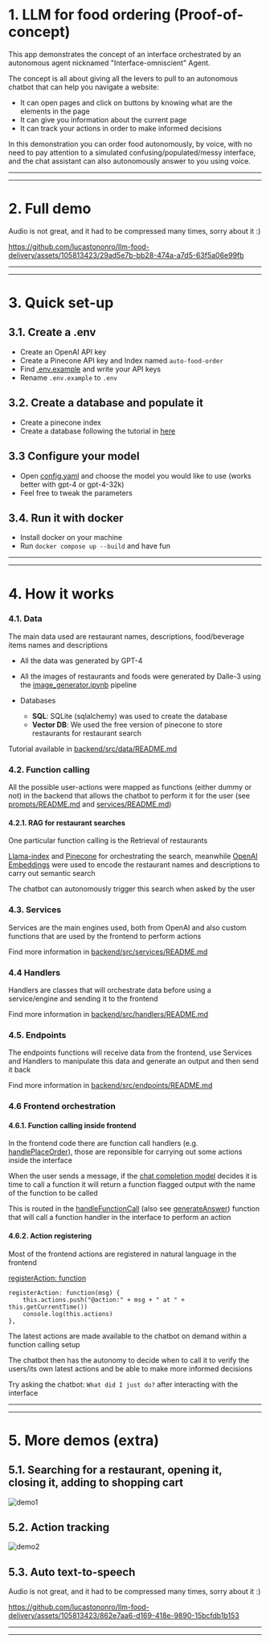 # 1. LLM for food ordering (Proof-of-concept)

This app demonstrates the concept of an interface orchestrated by an autonomous agent nicknamed "Interface-omniscient" Agent.

The concept is all about giving all the levers to pull to an autonomous chatbot that can help you navigate a website:

- It can open pages and click on buttons by knowing what are the elements in the page
- It can give you information about the current page
- It can track your actions in order to make informed decisions

In this demonstration you can order food autonomously, by voice, with no need to pay attention to a simulated confusing/populated/messy interface, and the chat assistant can also autonomously answer to you using voice.

---

---

# 2. Full demo

Audio is not great, and it had to be compressed many times, sorry about it :)

https://github.com/lucastononro/llm-food-delivery/assets/105813423/29ad5e7b-bb28-474a-a7d5-63f5a06e99fb

---

---

# 3. Quick set-up

## 3.1. Create a .env

- Create an OpenAI API key
- Create a Pinecone API key and Index named `auto-food-order`
- Find [.env.example](./backend/.env.example) and write your API keys
- Rename `.env.example` to `.env`

## 3.2. Create a database and populate it

- Create a pinecone index
- Create a database following the tutorial in [here](./backend/src/data/README.md)

## 3.3 Configure your model

- Open [config.yaml](./backend/src/config/config.yaml) and choose the model you would like to use (works better with gpt-4 or gpt-4-32k)
- Feel free to tweak the parameters

## 3.4. Run it with docker

- Install docker on your machine
- Run `docker compose up --build` and have fun

---

---

# 4. How it works

### 4.1. Data

The main data used are restaurant names, descriptions, food/beverage items names and descriptions

- All the data was generated by GPT-4

- All the images of restaurants and foods were generated by Dalle-3 using the [image_generator.ipynb](./backend/src/images_generator/image_generator.ipynb) pipeline
- Databases
  - **SQL**: SQLite (sqlalchemy) was used to create the database
  - **Vector DB**: We used the free version of pinecone to store restaurants for restaurant search

Tutorial available in [backend/src/data/README.md](./backend/src/data/README.md)

### 4.2. Function calling

All the possible user-actions were mapped as functions (either dummy or not) in the backend that allows the chatbot to perform it for the user (see [prompts/README.md](./backend/src/prompts/README.md) and [services/README.md](./backend/src/services/README.md))

#### 4.2.1. RAG for restaurant searches

One particular function calling is the Retrieval of restaurants

[Llama-index](https://github.com/run-llama/llama_index) and [Pinecone](https://github.com/run-llama/llama_index) for orchestrating the search, meanwhile [OpenAI Embeddings](https://platform.openai.com/docs/guides/embeddings) were used to encode the restaurant names and descriptions to carry out semantic search

The chatbot can autonomously trigger this search when asked by the user

### 4.3. Services

Services are the main engines used, both from OpenAI and also custom functions that are used by the frontend to perform actions

Find more information in [backend/src/services/README.md](./backend/src/services/README.md)

### 4.4 Handlers

Handlers are classes that will orchestrate data before using a service/engine and sending it to the frontend

Find more information in [backend/src/handlers/README.md](./backend/src/handlers/README.md)

### 4.5. Endpoints

The endpoints functions will receive data from the frontend, use Services and Handlers to manipulate this data and generate an output and then send it back

Find more information in [backend/src/endpoints/README.md](./backend/src/endpoints/README.md)

### 4.6 Frontend orchestration

#### 4.6.1. Function calling inside frontend

In the frontend code there are function call handlers (e.g. [handlePlaceOrder](./frontend/src/components/AppContainer.vue#434)), those are reponsible for carrying out some actions inside the interface

When the user sends a message, if the [chat completion model](./backend/src/services/openai_service/chat_completion.py) decides it is time to call a function it will return a function flagged output with the name of the function to be called

This is routed in the [handleFunctionCall](./frontend/src/components/AppContainer.vue#312) (also see [generateAnswer](./frontend/src/components/AppContainer.vue#279)) function that will call a function handler in the interface to perform an action

#### 4.6.2. Action registering

Most of the frontend actions are registered in natural language in the frontend

[registerAction: function](./frontend/src/components/AppContainer.vue#492)

```
registerAction: function(msg) {
    this.actions.push("@action:" + msg + " at " + this.getCurrentTime())
    console.log(this.actions)
},
```

The latest actions are made available to the chatbot on demand within a function calling setup

The chatbot then has the autonomy to decide when to call it to verify the users/its own latest actions and be able to make more informed decisions

Try asking the chatbot: `What did I just do?` after interacting with the interface

---

---

# 5. More demos (extra)

## 5.1. Searching for a restaurant, opening it, closing it, adding to shopping cart

![demo1](./docs/gifs/demo_1.gif)

## 5.2. Action tracking

![demo2](./docs/gifs/demo_2.gif)

## 5.3. Auto text-to-speech

Audio is not great, and it had to be compressed many times, sorry about it :)

https://github.com/lucastononro/llm-food-delivery/assets/105813423/862e7aa6-d169-418e-9890-15bcfdb1b153

---

---
